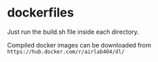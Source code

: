 # dockerfiles

Just run the build.sh file inside each directory.

Compiled docker images can be downloaded from `https://hub.docker.com/r/airlab404/dl/`
